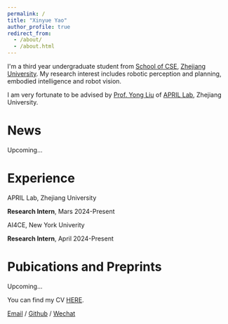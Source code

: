 ```yaml
---
permalink: /
title: "Xinyue Yao"
author_profile: true
redirect_from: 
  - /about/
  - /about.html
---
```


I'm a third year undergraduate student from [School of CSE](http://www.cse.zju.edu.cn/), [Zhejiang University](https://www.zju.edu.cn/english/). My research interest includes robotic perception and planning, embodied intelligence and robot vision.

I am very fortunate to be advised by [Prof. Yong Liu](https://person.zju.edu.cn/en/yongliu) of [APRIL Lab](https://april.zju.edu.cn/), Zhejiang University. 

News
======
Upcoming...

Experience
======
APRIL Lab, Zhejiang University

**Research Intern**, Mars 2024-Present

AI4CE, New York Univerity

**Research Intern**, April 2024-Present

Pubications and Preprints
======
Upcoming...

You can find my CV [HERE](../assets/CV.pdf).

[Email](xinyue_yao@outlook.com) / [Github](https://github.com/shinyueyao) / [Wechat](../images/wechat.png) 


